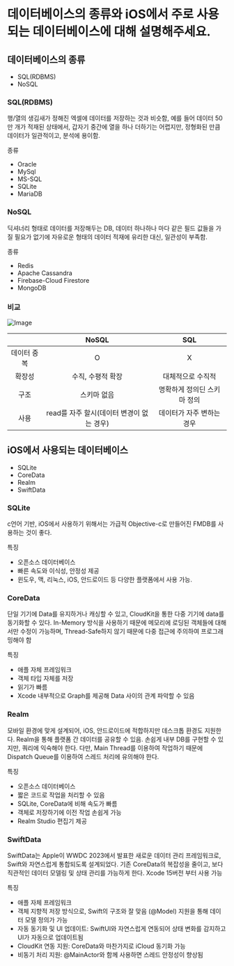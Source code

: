 # 데이터베이스의 종류와 iOS에서 주로 사용되는 데이터베이스에 대해 설명해주세요.


## 데이터베이스의 종류
- SQL(RDBMS)
- NoSQL


### SQL(RDBMS)
행/열의 생김새가 정해진 엑셀에 데이터를 저장하는 것과 비슷함, 예를 들어 데이터 50만 개가 적재된 상태에서, 갑자기 중간에 열을 하나 더하기는 어렵지만, 정형화된 만큼 데이터가 일관적이고, 분석에 용이함.

종류
- Oracle
- MySql
- MS-SQL
- SQLite
- MariaDB


### NoSQL
딕셔너리 형태로 데이터를 저장해두는 DB, 데이터 하나하나 마다 같은 필드 값들을 가질 필요가 없기에 자유로운 형태의 데이터 적재에 유리한 대신, 일관성이 부족함.


종류
- Redis
- Apache Cassandra
- Firebase-Cloud Firestore
- MongoDB


### 비교


![Image](https://github.com/user-attachments/assets/e0011844-1e4b-4ed2-ae0c-b2eb219f1767)

||NoSQL|SQL|
|:--:|:--:|:--:|
|데이터 중복|O|X|
|확장성|수직, 수평적 확장|대체적으로 수직적|
|구조|스키마 없음|명확하게 정의딘 스키마 정의|
|사용|read를 자주 할시(데이터 변경이 없는 경우)|데이터가 자주 변하는 경우|


## iOS에서 사용되는 데이터베이스
- SQLite
- CoreData
- Realm
- SwiftData

### SQLite
c언어 기반, iOS에서 사용하기 위해서는 가급적 Objective-c로 만들어진 FMDB를 사용하는 것이 좋다.

특징
- 오픈소스 데이터베이스
- 빠른 속도와 이식성, 안정성 제공
- 윈도우, 맥, 리눅스, iOS, 안드로이드 등 다양한 플랫폼에서 사용 가능.


### CoreData
단일 기기에 Data를 유지하거나 캐싱할 수 있고, CloudKit을 통한 다중 기기에 data를 동기화할 수 있다.
In-Memory 방식을 사용하기 때문에 메모리에 로딩된 객체들에 대해서만 수정이 가능하며, Thread-Safe하지 않기 때문에 다중 접근에 주의하여 프로그래밍해야 함

특징
- 애플 자체 프레임워크
- 객체 타입 자체를 저장
- 읽기가 빠름
- Xcode 내부적으로 Graph를 제공해 Data 사이의 관계 파악할 수 있음


### Realm
모바일 환경에 맞게 설계되어, iOS, 안드로이드에 적합하지만 데스크톱 환경도 지원한다. Realm을 통해 플랫폼 간 데이터를 공유할 수 있음. 손쉽게 내부 DB를 구현할 수 있지만, 쿼리에 익숙해야 한다.
다만, Main Thread를 이용하여 작업하기 때문에 Dispatch Queue를 이용하여 스레드 처리에 유의해야 한다.

특징
- 오픈소스 데이터베이스
- 짧은 코드로 작업을 처리할 수 있음
- SQLite, CoreData에 비해 속도가 빠름
- 객체로 저장하기에 이전 작업 손쉽게 가능
- Realm Studio 편집기 제공


### SwiftData
SwiftData는 Apple이 WWDC 2023에서 발표한 새로운 데이터 관리 프레임워크로, Swift와 자연스럽게 통합되도록 설계되었다. 기존 CoreData의 복잡성을 줄이고, 보다 직관적인 데이터 모델링 및 상태 관리를 가능하게 한다.
Xcode 15버전 부터 사용 가능

특징
- 애플 자체 프레임워크
- 객체 지향적 저장 방식으로, Swift의 구조와 잘 맞음
(@Model) 지원을 통해 데이터 모델 정의가 가능
- 자동 동기화 및 UI 업데이트: SwiftUI와 자연스럽게 연동되어 상태 변화를 감지하고 UI가 자동으로 업데이트됨
- CloudKit 연동 지원: CoreData와 마찬가지로 iCloud 동기화 가능
- 비동기 처리 지원: @MainActor와 함께 사용하면 스레드 안정성이 향상됨
